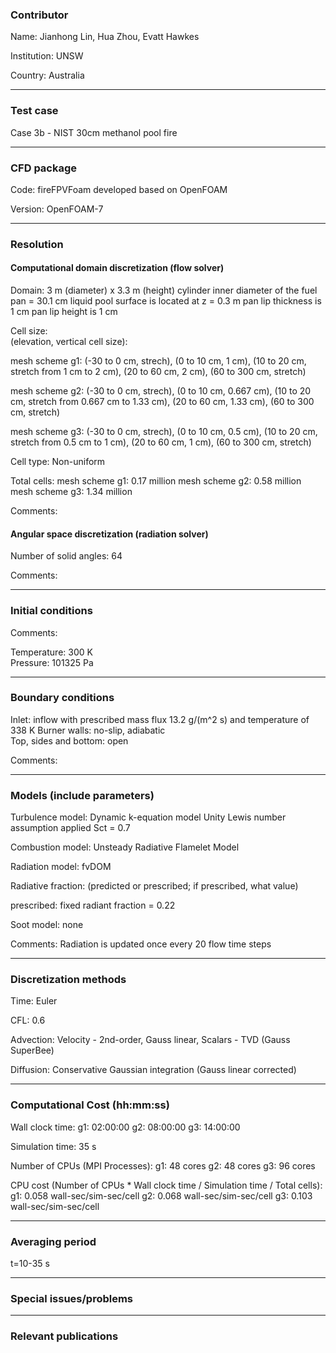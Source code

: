 
### Contributor
Name: Jianhong Lin, Hua Zhou, Evatt Hawkes

Institution: UNSW

Country: Australia

------------------

### Test case

Case 3b - NIST 30cm methanol pool fire

------------------

### CFD package
Code: fireFPVFoam developed based on OpenFOAM

Version: OpenFOAM-7

------------------

### Resolution

#### Computational domain discretization (flow solver)
Domain: 
3 m (diameter) x 3.3 m (height) cylinder
inner diameter of the fuel pan = 30.1 cm
liquid pool surface is located at z = 0.3 m
pan lip thickness is 1 cm
pan lip height is 1 cm

Cell size:   
(elevation, vertical cell size):

mesh scheme g1: (-30 to 0 cm, strech), (0 to 10 cm, 1 cm), (10 to 20 cm, stretch from 1 cm to 2 cm), (20 to 60 cm, 2 cm), (60 to 300 cm, stretch)

mesh scheme g2: (-30 to 0 cm, strech), (0 to 10 cm, 0.667 cm), (10 to 20 cm, stretch from 0.667 cm to 1.33 cm), (20 to 60 cm, 1.33 cm), (60 to 300 cm, stretch)

mesh scheme g3: (-30 to 0 cm, strech), (0 to 10 cm, 0.5 cm), (10 to 20 cm, stretch from 0.5 cm to 1 cm), (20 to 60 cm, 1 cm), (60 to 300 cm, stretch)


Cell type: Non-uniform

Total cells: 
mesh scheme g1: 0.17 million
mesh scheme g2: 0.58 million
mesh scheme g3: 1.34 million

Comments:

#### Angular space discretization (radiation solver)
Number of solid angles: 64

Comments:

------------------

### Initial conditions
Comments:

Temperature: 300 K  
Pressure: 101325 Pa

------------------

### Boundary conditions

Inlet: inflow with prescribed mass flux 13.2 g/(m^2 s) and temperature of 338 K
Burner walls: no-slip, adiabatic  
Top, sides and bottom: open


Comments:


------------------

### Models (include parameters)
Turbulence model: Dynamic k-equation model
Unity Lewis number assumption applied
Sct = 0.7

Combustion model: Unsteady Radiative Flamelet Model

Radiation model: fvDOM

Radiative fraction: (predicted or prescribed; if prescribed, what value)

prescribed: fixed radiant fraction = 0.22  

Soot model: none

Comments:
Radiation is updated once every 20 flow time steps

------------------

### Discretization methods
Time: Euler

CFL: 0.6

Advection: Velocity - 2nd-order, Gauss linear, Scalars - TVD (Gauss SuperBee)

Diffusion: Conservative Gaussian integration (Gauss linear corrected)

------------------

### Computational Cost (hh:mm:ss)
Wall clock time:
g1: 02:00:00
g2: 08:00:00
g3: 14:00:00

Simulation time: 35 s

Number of CPUs (MPI Processes):
g1: 48 cores
g2: 48 cores
g3: 96 cores

CPU cost (Number of CPUs * Wall clock time / Simulation time / Total cells): 
g1: 0.058 wall-sec/sim-sec/cell
g2: 0.068 wall-sec/sim-sec/cell
g3: 0.103 wall-sec/sim-sec/cell

------------------

### Averaging period

t=10-35 s

------------------

### Special issues/problems

------------------

### Relevant publications

